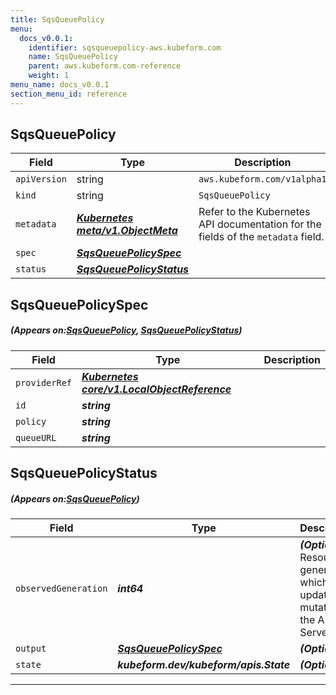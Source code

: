 ```yaml
---
title: SqsQueuePolicy
menu:
  docs_v0.0.1:
    identifier: sqsqueuepolicy-aws.kubeform.com
    name: SqsQueuePolicy
    parent: aws.kubeform.com-reference
    weight: 1
menu_name: docs_v0.0.1
section_menu_id: reference
---
```


## SqsQueuePolicy
| Field | Type | Description |
| ------ | ----- | ----------- |
| `apiVersion` | string | `aws.kubeform.com/v1alpha1` |
|    `kind` | string | `SqsQueuePolicy` |
| `metadata` | ***[Kubernetes meta/v1.ObjectMeta](https://kubernetes.io/docs/reference/generated/kubernetes-api/v1.13/#objectmeta-v1-meta)***|Refer to the Kubernetes API documentation for the fields of the `metadata` field.|
| `spec` | ***[SqsQueuePolicySpec](#SqsQueuePolicySpec)***||
| `status` | ***[SqsQueuePolicyStatus](#SqsQueuePolicyStatus)***||
## SqsQueuePolicySpec
##### (Appears on:[SqsQueuePolicy](#SqsQueuePolicy), [SqsQueuePolicyStatus](#SqsQueuePolicyStatus))
| Field | Type | Description |
| ------ | ----- | ----------- |
| `providerRef` | ***[Kubernetes core/v1.LocalObjectReference](https://kubernetes.io/docs/reference/generated/kubernetes-api/v1.13/#localobjectreference-v1-core)***||
| `id` | ***string***||
| `policy` | ***string***||
| `queueURL` | ***string***||
## SqsQueuePolicyStatus
##### (Appears on:[SqsQueuePolicy](#SqsQueuePolicy))
| Field | Type | Description |
| ------ | ----- | ----------- |
| `observedGeneration` | ***int64***| ***(Optional)*** Resource generation, which is updated on mutation by the API Server.|
| `output` | ***[SqsQueuePolicySpec](#SqsQueuePolicySpec)***| ***(Optional)*** |
| `state` | ***kubeform.dev/kubeform/apis.State***| ***(Optional)*** |
---
